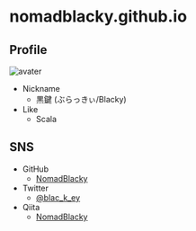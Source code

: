 # nomadblacky.github.io

## Profile

![avater](https://avatars2.githubusercontent.com/u/3215961?s=200&u=4df191e0c26a6b70ad4d2fe0bc89000884daf4cf&v=4)

- Nickname
    - 黒鍵 (ぶらっきぃ/Blacky)
- Like
    - Scala


## SNS

- GitHub
    - [NomadBlacky](https://github.com/NomadBlacky)
- Twitter
    - [@blac_k_ey](https://twitter.com/blac_k_ey)
- Qiita
    - [NomadBlacky](https://qiita.com/NomadBlacky)
    
